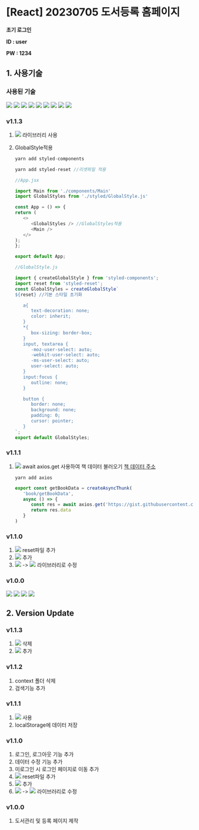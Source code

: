 # [React] 20230705 도서등록 홈페이지
**초기 로그인**

**ID : user**

**PW : 1234**
## 1. 사용기술
### 사용된 기술
<img src="https://img.shields.io/badge/Vite-646CFF?style=flat-square&logo=vite&logoColor=white"> <img src="https://img.shields.io/badge/React-61DAFB?style=flat-square&logo=react&logoColor=black"> <img src="https://img.shields.io/badge/JavaScript-F7DF1E?style=flat-square&logo=javascript&logoColor=black"> <img src="https://img.shields.io/badge/context-6699CB?style=flat-square&logoColor=white"> <img src="https://img.shields.io/badge/CSS3-1572B6?style=flat-square&logo=CSS3&logoColor=white"> <img src="https://img.shields.io/badge/Sass-CC6699?style=flat-square&logo=Sass&logoColor=white"> <img src="https://img.shields.io/badge/Redux-764ABC?style=flat-square&logo=Redux&logoColor=white"> <img src="https://img.shields.io/badge/Axios-5A29E4?style=flat-square&logo=Axios&logoColor=white"> <img src="https://img.shields.io/badge/styled_components-DB7093?style=flat-square&logo=styledcomponents&logoColor=white">
### v1.1.3
1. <img src="https://img.shields.io/badge/styled_components-DB7093?style=flat-square&logo=styledcomponents&logoColor=white"> 라이브러리 사용
2. GlobalStyle적용
   ```js
   yarn add styled-components
   ```
   ```js
   yarn add styled-reset //리셋파일 적용
   ```

   ```js
   //App.jsx

   import Main from './components/Main'
   import GlobalStyles from './styled/GlobalStyle.js'

   const App = () => {
   return (
      <>
         <GlobalStyles /> //GlobalStyles적용
         <Main />
      </>
   );
   };

   export default App;
   ```
   ```js
   //GlobalStyle.js

   import { createGlobalStyle } from 'styled-components';
   import reset from 'styled-reset';
   const GlobalStyles = createGlobalStyle` 
   ${reset} //기본 스타일 초기화

      a{
         text-decoration: none;
         color: inherit;
      }
      *{
         box-sizing: border-box;
      }
      input, textarea { 
         -moz-user-select: auto;
         -webkit-user-select: auto;
         -ms-user-select: auto;
         user-select: auto;
      }
      input:focus {
         outline: none;
      }

      button {
         border: none;
         background: none;
         padding: 0;
         cursor: pointer;
      }
   `;
   export default GlobalStyles;
   ```
### v1.1.1
1. <img src="https://img.shields.io/badge/Axios-5A29E4?style=flat-square&logo=Axios&logoColor=white"> await axios.get 사용하여 책 데이터 불러오기
[책 데이터 주소](https://gist.githubusercontent.com/audrhks29/8820832dceac9aaab644ee7d8880e4db/raw/2919e690f730629168d69431c56c272c1de04ee7/bookData.json)
   ```
   yarn add axios
   ```
   ```js
   export const getBookData = createAsyncThunk(
      'book/getBookData',
      async () => {
         const res = await axios.get('https://gist.githubusercontent.com/audrhks29/8820832dceac9aaab644ee7d8880e4db/raw/2919e690f730629168d69431c56c272c1de04ee7/bookData.json')
         return res.data
      }
   )
   ```
### v1.1.0
   1. <img src="https://img.shields.io/badge/CSS3-1572B6?style=flat-square&logo=CSS3&logoColor=white"> reset파일 추가
   2. <img src="https://img.shields.io/badge/Sass-CC6699?style=flat-square&logo=Sass&logoColor=white"> 추가
   3. <img src="https://img.shields.io/badge/context-6699CB?style=flat-square&logoColor=white"> -> <img src="https://img.shields.io/badge/Redux-764ABC?style=flat-square&logo=Redux&logoColor=white"> 라이브러리로 수정
### v1.0.0
<img src="https://img.shields.io/badge/Vite-646CFF?style=flat-square&logo=vite&logoColor=white"> <img src="https://img.shields.io/badge/React-61DAFB?style=flat-square&logo=react&logoColor=black"> <img src="https://img.shields.io/badge/JavaScript-F7DF1E?style=flat-square&logo=javascript&logoColor=black"> <img src="https://img.shields.io/badge/context-CC6699?style=flat-square&&logoColor=white">
## 2. Version Update

### v1.1.3
   1. <img src="https://img.shields.io/badge/Sass-CC6699?style=flat-square&logo=Sass&logoColor=white"> 삭제
   2. <img src="https://img.shields.io/badge/styled_components-DB7093?style=flat-square&logo=styledcomponents&logoColor=white"> 추가
### v1.1.2
   1. context 폴더 삭제
   2. 검색기능 추가
### v1.1.1
   1. <img src="https://img.shields.io/badge/Axios-5A29E4?style=flat-square&logo=Axios&logoColor=white"> 사용
   2. localStorage에 데이터 저장
### v1.1.0
   1. 로그인, 로그아웃 기능 추가
   2. 데이터 수정 기능 추가
   3. 미로그인 시 로그인 페이지로 이동 추가
   4. <img src="https://img.shields.io/badge/CSS3-1572B6?style=flat-square&logo=CSS3&logoColor=white"> reset파일 추가
   5. <img src="https://img.shields.io/badge/Sass-CC6699?style=flat-square&logo=Sass&logoColor=white"> 추가
   6. <img src="https://img.shields.io/badge/context-6699CB?style=flat-square&logoColor=white"> -> <img src="https://img.shields.io/badge/Redux-764ABC?style=flat-square&logo=Redux&logoColor=white"> 라이브러리로 수정
### v1.0.0
   1. 도서관리 및 등록 페이지 제작
